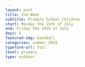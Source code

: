 ```yaml
---
layout: post
title: 2nd Week
subtitle: Primary School Children
start: Monday the 15th of July
end: Friday the 19th of July
days: 5
featured-img: baseball
categories: summer_2019
typeform-url: full
level: primary
type: outdoor
---
```

